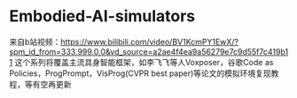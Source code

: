 # Embodied-AI-simulators
来自b站视频：https://www.bilibili.com/video/BV1KcmPY1EwX/?spm_id_from=333.999.0.0&vd_source=a2ae4f4ea9a56279e7c9d55f7c419b11
这个系列将覆盖主流具身智能框架，如李飞飞等人Voxposer，谷歌Code as Policies，ProgPrompt，VisProg(CVPR best paper)等论文的模拟环境复现教程，等有空再更新
